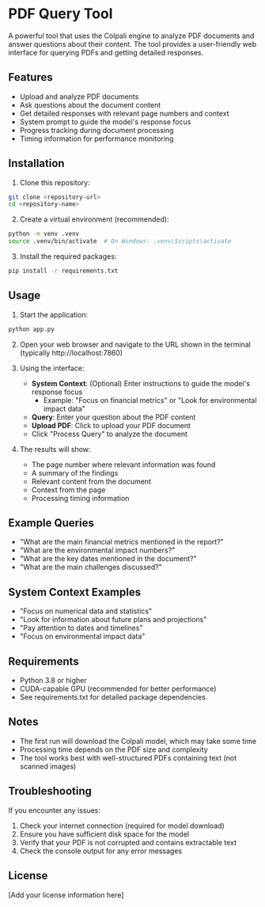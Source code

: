 # PDF Query Tool

A powerful tool that uses the Colpali engine to analyze PDF documents and answer questions about their content. The tool provides a user-friendly web interface for querying PDFs and getting detailed responses.

## Features

- Upload and analyze PDF documents
- Ask questions about the document content
- Get detailed responses with relevant page numbers and context
- System prompt to guide the model's response focus
- Progress tracking during document processing
- Timing information for performance monitoring

## Installation

1. Clone this repository:
```bash
git clone <repository-url>
cd <repository-name>
```

2. Create a virtual environment (recommended):
```bash
python -m venv .venv
source .venv/bin/activate  # On Windows: .venv\Scripts\activate
```

3. Install the required packages:
```bash
pip install -r requirements.txt
```

## Usage

1. Start the application:
```bash
python app.py
```

2. Open your web browser and navigate to the URL shown in the terminal (typically http://localhost:7860)

3. Using the interface:
   - **System Context**: (Optional) Enter instructions to guide the model's response focus
     - Example: "Focus on financial metrics" or "Look for environmental impact data"
   - **Query**: Enter your question about the PDF content
   - **Upload PDF**: Click to upload your PDF document
   - Click "Process Query" to analyze the document

4. The results will show:
   - The page number where relevant information was found
   - A summary of the findings
   - Relevant content from the document
   - Context from the page
   - Processing timing information

## Example Queries

- "What are the main financial metrics mentioned in the report?"
- "What are the environmental impact numbers?"
- "What are the key dates mentioned in the document?"
- "What are the main challenges discussed?"

## System Context Examples

- "Focus on numerical data and statistics"
- "Look for information about future plans and projections"
- "Pay attention to dates and timelines"
- "Focus on environmental impact data"

## Requirements

- Python 3.8 or higher
- CUDA-capable GPU (recommended for better performance)
- See requirements.txt for detailed package dependencies

## Notes

- The first run will download the Colpali model, which may take some time
- Processing time depends on the PDF size and complexity
- The tool works best with well-structured PDFs containing text (not scanned images)

## Troubleshooting

If you encounter any issues:

1. Check your internet connection (required for model download)
2. Ensure you have sufficient disk space for the model
3. Verify that your PDF is not corrupted and contains extractable text
4. Check the console output for any error messages

## License

[Add your license information here] 